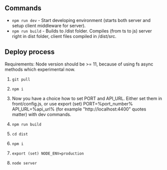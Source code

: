 ## Commands

- `npm run dev` - Start developing environment (starts both server and setup client middleware for server).
- `npm run build` - Builds to /dist folder. Compiles (from ts to js) server right in dist folder, client files compiled in /dist/src.

## Deploy process
  Requirements: Node version should be >= 11, because of using fs async methods which experimental now.

1. `git pull`
2. `npm i`

3. Now you have a choice how to set PORT and API_URL. Either set them in front/config.js, or use export (set) PORT=%port_number% API_URL=%api_url% (for example "http://localhost:4400" quotes matter) with dev commands.

4. `npm run build`
5. `cd dist`
6. `npm i`
7. `export (set) NODE_ENV=production`
8. `node server`

